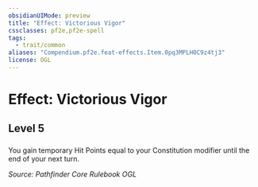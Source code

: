 ```yaml
---
obsidianUIMode: preview
title: "Effect: Victorious Vigor"
cssclasses: pf2e,pf2e-spell
tags:
  - trait/common
aliases: "Compendium.pf2e.feat-effects.Item.0pq3MPLH0C9z4tj3"
license: OGL
---
```

# Effect: Victorious Vigor
## Level 5
### 






You gain temporary Hit Points equal to your Constitution modifier until the end of your next turn.

*Source: Pathfinder Core Rulebook*
*OGL*